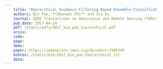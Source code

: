 ```yaml
---
    title: "Hierarchical Guidance Filtering Based Ensemble Classification for Hyperspectral Image"
    authors: Bin Pan, **Zhenwei Shi** and Xia Xu
    journal: IEEE Transactions on Geoscience and Remote Sensing (TGRS)
    pub_date: 2017-04-24
    pdf: /static/pdfs/2017_bin_pan_hierarchical.pdf
    arxiv: 
    code: 
    page: 
    demo: 
    paper: https://ieeexplore.ieee.org/document/7906599
    bibtex: /static/bib/2017_bin_pan_hierarchical.txt
    data:
---
```

    